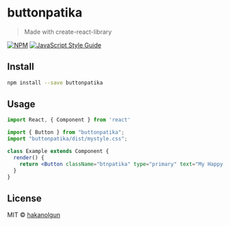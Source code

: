 # buttonpatika

> Made with create-react-library

[![NPM](https://img.shields.io/npm/v/buttonpatika.svg)](https://www.npmjs.com/package/buttonpatika) [![JavaScript Style Guide](https://img.shields.io/badge/code_style-standard-brightgreen.svg)](https://standardjs.com)

## Install

```bash
npm install --save buttonpatika
```

## Usage

```jsx
import React, { Component } from 'react'

import { Button } from "buttonpatika";
import "buttonpatika/dist/mystyle.css";

class Example extends Component {
  render() {
    return <Button className="btnpatika" type="primary" text="My Happy Button" />
  }
}
```

## License

MIT © [hakanolgun](https://github.com/hakanolgun)
